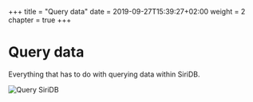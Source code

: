 +++
title = "Query data"
date = 2019-09-27T15:39:27+02:00
weight = 2
chapter = true
+++

# Query data

Everything that has to do with querying data within SiriDB.

![Query SiriDB](/images/query-siridb.png)
